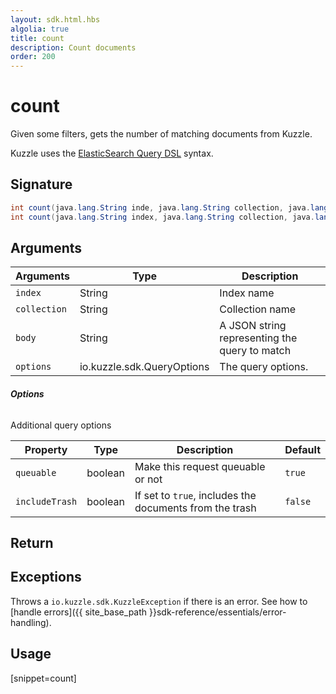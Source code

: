 ```yaml
---
layout: sdk.html.hbs
algolia: true
title: count
description: Count documents
order: 200
---
```


# count

Given some filters, gets the number of matching documents from Kuzzle.

Kuzzle uses the [ElasticSearch Query DSL](https://www.elastic.co/guide/en/elasticsearch/reference/5.x/query-dsl.html) syntax.

## Signature

```java
int count(java.lang.String inde, java.lang.String collection, java.lang.String body, io.kuzzle.sdk.QueryOptions options) throws io.kuzzle.sdk.BadRequestException, io.kuzzle.sdk.ForbiddenException, io.kuzzle.sdk.GatewayTimeoutException, io.kuzzle.sdk.InternalException, io.kuzzle.sdk.NotFoundException, io.kuzzle.sdk.PartialException, io.kuzzle.sdk.PreconditionException, io.kuzzle.sdk.ServiceUnavailableException, io.kuzzle.sdk.SizeLimitException, io.kuzzle.sdk.UnauthorizedException, io.kuzzle.sdk.KuzzleException;
int count(java.lang.String index, java.lang.String collection, java.lang.String body) throws io.kuzzle.sdk.BadRequestException, io.kuzzle.sdk.ForbiddenException, io.kuzzle.sdk.GatewayTimeoutException, io.kuzzle.sdk.InternalException, io.kuzzle.sdk.NotFoundException, io.kuzzle.sdk.PartialException, io.kuzzle.sdk.PreconditionException, io.kuzzle.sdk.ServiceUnavailableException, io.kuzzle.sdk.SizeLimitException, io.kuzzle.sdk.UnauthorizedException, io.kuzzle.sdk.KuzzleException;
```

## Arguments

| Arguments | Type | Description |
| --- | --- | --- |
| `index` | String | Index name |
| `collection` | String | Collection name |
| `body` | String | A JSON string representing the query to match |
| `options` | io.kuzzle.sdk.QueryOptions | The query options. |

###### **Options**

Additional query options

| Property   | Type    | Description                       | Default |
| ---------- | ------- | --------------------------------- | ------- |
| `queuable` | boolean | Make this request queuable or not | `true`  |
| `includeTrash` | boolean | If set to `true`, includes the documents from the trash | `false`  |

## Return

## Exceptions

Throws a `io.kuzzle.sdk.KuzzleException` if there is an error. See how to [handle errors]({{ site_base_path }}sdk-reference/essentials/error-handling).

## Usage

[snippet=count]
